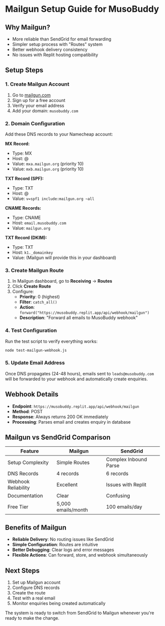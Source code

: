 # Mailgun Setup Guide for MusoBuddy

## Why Mailgun?
- More reliable than SendGrid for email forwarding
- Simpler setup process with "Routes" system
- Better webhook delivery consistency
- No issues with Replit hosting compatibility

## Setup Steps

### 1. Create Mailgun Account
1. Go to [mailgun.com](https://www.mailgun.com/)
2. Sign up for a free account
3. Verify your email address
4. Add your domain: `musobuddy.com`

### 2. Domain Configuration
Add these DNS records to your Namecheap account:

**MX Record:**
- Type: MX
- Host: @
- Value: `mxa.mailgun.org` (priority 10)
- Value: `mxb.mailgun.org` (priority 10)

**TXT Record (SPF):**
- Type: TXT
- Host: @
- Value: `v=spf1 include:mailgun.org ~all`

**CNAME Records:**
- Type: CNAME
- Host: `email.musobuddy.com`
- Value: `mailgun.org`

**TXT Record (DKIM):**
- Type: TXT
- Host: `k1._domainkey`
- Value: (Mailgun will provide this in your dashboard)

### 3. Create Mailgun Route
1. In Mailgun dashboard, go to **Receiving** → **Routes**
2. Click **Create Route**
3. Configure:
   - **Priority**: 0 (highest)
   - **Filter**: `catch_all()`
   - **Action**: `forward("https://musobuddy.replit.app/api/webhook/mailgun")`
   - **Description**: "Forward all emails to MusoBuddy webhook"

### 4. Test Configuration
Run the test script to verify everything works:
```bash
node test-mailgun-webhook.js
```

### 5. Update Email Address
Once DNS propagates (24-48 hours), emails sent to `leads@musobuddy.com` will be forwarded to your webhook and automatically create enquiries.

## Webhook Details
- **Endpoint**: `https://musobuddy.replit.app/api/webhook/mailgun`
- **Method**: POST
- **Response**: Always returns 200 OK immediately
- **Processing**: Parses email and creates enquiry in database

## Mailgun vs SendGrid Comparison

| Feature | Mailgun | SendGrid |
|---------|---------|----------|
| Setup Complexity | Simple Routes | Complex Inbound Parse |
| DNS Records | 4 records | 6 records |
| Webhook Reliability | Excellent | Issues with Replit |
| Documentation | Clear | Confusing |
| Free Tier | 5,000 emails/month | 100 emails/day |

## Benefits of Mailgun
- **Reliable Delivery**: No routing issues like SendGrid
- **Simple Configuration**: Routes are intuitive
- **Better Debugging**: Clear logs and error messages
- **Flexible Actions**: Can forward, store, and webhook simultaneously

## Next Steps
1. Set up Mailgun account
2. Configure DNS records
3. Create the route
4. Test with a real email
5. Monitor enquiries being created automatically

The system is ready to switch from SendGrid to Mailgun whenever you're ready to make the change.
